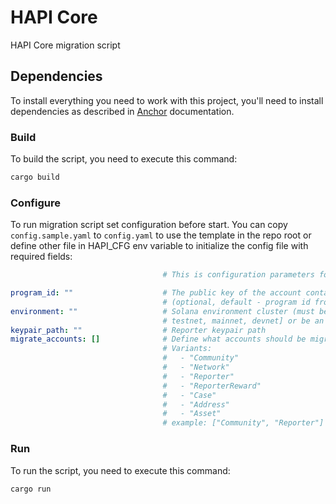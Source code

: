 # HAPI Core

HAPI Core migration script

## Dependencies

To install everything you need to work with this project, you'll need to install dependencies as described in [Anchor](https://project-serum.github.io/anchor/getting-started/installation.html) documentation.

### Build

To build the script, you need to execute this command:

```sh
cargo build
```

### Configure

To run migration script set configuration before start.
You can copy `config.sample.yaml` to `config.yaml` to use the template in the repo root or define other file in HAPI_CFG env variable to initialize the config file with required fields:
```yaml
                                  # This is configuration parameters for to HAPI CORE migration

program_id: ""                    # The public key of the account containing a program
                                  # (optional, default - program id from the HAPI CORE crate)
environment: ""                   # Solana environment cluster (must be one of [localnet, 
                                  # testnet, mainnet, devnet] or be an http or https url, default - localnet)
keypair_path: ""                  # Reporter keypair path
migrate_accounts: []              # Define what accounts should be migrated (optional, default - All)
                                  # Variants:
                                  #   - "Community"
                                  #   - "Network"
                                  #   - "Reporter"
                                  #   - "ReporterReward"
                                  #   - "Case"
                                  #   - "Address"
                                  #   - "Asset"
                                  # example: ["Community", "Reporter"] 
```

### Run

To run the script, you need to execute this command:

```sh
cargo run
```